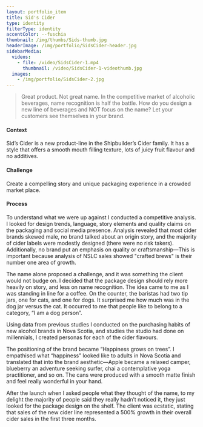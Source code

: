 ```yaml
---
layout: portfolio_item
title: Sid's Cider
type: identity
filterType: identity
accentColor: --fuschia
thumbnail: /img/thumbs/Sids-thumb.jpg
headerImage: /img/portfolio/SidsCider-header.jpg
sidebarMedia:
  videos:
    - file: /video/SidsCider-1.mp4
      thumbnail: /video/SidsCider-1-videothumb.jpg
  images:
    - /img/portfolio/SidsCider-2.jpg
---
```


>Great product. Not great name. In the competitive market of alcoholic beverages, name recognition is half the battle. How do you design a new line of beverages and NOT focus on the name? Let your customers see themselves in your brand.

#### Context

Sid’s Cider is a new product-line in the Shipbuilder’s Cider family. It has a style that offers a smooth mouth filling texture, lots of juicy fruit flavour and no additives.

#### Challenge

Create a compelling story and unique packaging experience in a crowded market place.

#### Process

To understand what we were up against I conducted a competitive analysis. I looked for design trends, language, story elements and quality claims on the packaging and social media presence. Analysis revealed that most cider brands skewed male, no brand talked about an origin story, and the majority of cider labels were modestly designed (there were no risk takers). Additionally, no brand put an emphasis on quality or craftsmanship—This is important because analysis of NSLC sales showed "crafted brews" is their number one area of growth.

The name alone proposed a challenge, and it was something the client would not budge on. I decided that the package design should rely more heavily on story, and less on name recognition. The idea came to me as I was standing in line for a coffee. On the counter, the baristas had two tip jars, one for cats, and one for dogs. It surprised me how much was in the dog jar versus the cat. It occurred to me that people like to belong to a category, “I am a dog person”.

Using data from previous studies I conducted on the purchasing habits of new alcohol brands in Nova Scotia, and studies the studio had done on millennials, I created personas for each of the cider flavours.

The positioning of the brand became “Happiness grows on trees”. I empathised what “happiness” looked like to adults in Nova Scotia and translated that into the brand aesthetic—Apple became a relaxed camper, blueberry an adventure seeking surfer, chai a contemplative yoga practitioner, and so on. The cans were produced with a smooth matte finish and feel really wonderful in your hand.

After the launch when I asked people what they thought of the name, to my delight the majority of people said they really hadn’t noticed it, they just looked for the package design on the shelf. The client was ecstatic, stating that sales of the new cider line represented a 500% growth in their overall cider sales in the first three months.
